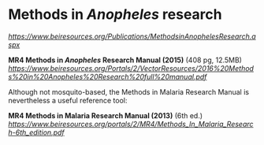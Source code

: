 # Methods in *Anopheles* research
*https://www.beiresources.org/Publications/MethodsinAnophelesResearch.aspx*

**MR4 Methods in *Anopheles* Research Manual (2015)** (408 pg, 12.5MB)
*https://www.beiresources.org/Portals/2/VectorResources/2016%20Methods%20in%20Anopheles%20Research%20full%20manual.pdf*

Although not mosquito-based, the Methods in Malaria Research Manual is nevertheless a useful reference tool:

**MR4 Methods in Malaria Research Manual (2013)** (6th ed.)
*https://www.beiresources.org/portals/2/MR4/Methods_In_Malaria_Research-6th_edition.pdf*
